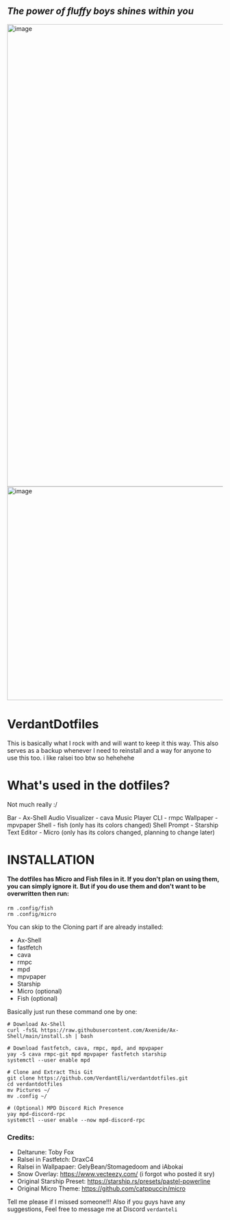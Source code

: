 ## *The power of fluffy boys shines within you*

<img width="1920" height="1080" alt="image" src="https://github.com/user-attachments/assets/a7cbfac0-4cf2-409c-b3aa-2653735abb49" />
<img width="1158" height="499" alt="image" src="https://github.com/user-attachments/assets/e7b56ece-45f1-4299-822d-abcc4a2ce4d5" />

# VerdantDotfiles
This is basically what I rock with and will want to keep it this way.
This also serves as a backup whenever I need to reinstall and a way for anyone to use this too.
i like ralsei too btw so hehehehe

# What's used in the dotfiles?
Not much really :/

Bar - Ax-Shell
Audio Visualizer - cava
Music Player CLI - rmpc
Wallpaper - mpvpaper
Shell - fish (only has its colors changed)
Shell Prompt - Starship
Text Editor - Micro (only has its colors changed, planning to change later)


# INSTALLATION

#### The dotfiles has Micro and Fish files in it. If you don't plan on using them, you can simply ignore it. But if you do use them and don't want to be overwritten then run:

```
rm .config/fish
rm .config/micro
```

You can skip to the Cloning part if are already installed:
- Ax-Shell
- fastfetch
- cava
- rmpc
- mpd
- mpvpaper
- Starship
- Micro (optional)
- Fish (optional)

Basically just run these command one by one:

```
# Download Ax-Shell
curl -fsSL https://raw.githubusercontent.com/Axenide/Ax-Shell/main/install.sh | bash

# Download fastfetch, cava, rmpc, mpd, and mpvpaper
yay -S cava rmpc-git mpd mpvpaper fastfetch starship
systemctl --user enable mpd

# Clone and Extract This Git
git clone https://github.com/VerdantEli/verdantdotfiles.git
cd verdantdotfiles
mv Pictures ~/
mv .config ~/

# (Optional) MPD Discord Rich Presence
yay mpd-discord-rpc
systemctl --user enable --now mpd-discord-rpc 
```

### Credits:
- Deltarune: Toby Fox
- Ralsei in Fastfetch: DraxC4
- Ralsei in Wallpapaer: GelyBean/Stomagedoom and iAbokai
- Snow Overlay: https://www.vecteezy.com/ (i forgot who posted it sry)
- Original Starship Preset: https://starship.rs/presets/pastel-powerline
- Original Micro Theme: https://github.com/catppuccin/micro

Tell me please if I missed someone!!!
Also if you guys have any suggestions, Feel free to message me at Discord ```verdanteli```
